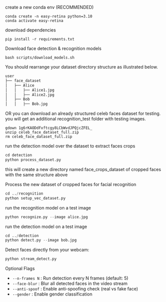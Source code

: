 create a new conda env (RECOMMENDED)
``` shell
conda create -n easy-retina python=3.10
conda activate easy-retina
```

download dependencies 
``` shell
pip install -r requirements.txt
```


Download face detection & recognition models

``` shell
bash scripts/download_models.sh
```

You should rearrange your dataset directory structure as illustrated below.

```bash
user
├── face_dataset
│   ├── Alice
│   │   ├── Alice1.jpg
│   │   ├── Alice2.jpg
│   ├── Bob
│   │   ├── Bob.jpg
```

OR you can download an already structured celeb faces dataset for testing.\
you will get an additional recognition_test folder with testing images.

``` shell
gdown 1g6rKAODdFxftcgy8LCbWvdJPQjcZFEL_
unzip celeb_face_dataset_full.zip
rm celeb_face_dataset_full.zip
```

run the detection model over the dataset to extract faces crops
``` python
cd detection
python process_dataset.py
```

this will create a new directory named face_crops_dataset of cropped faces with the same structure above


Process the new dataset of cropped faces for facial recognition

``` python
cd ../recognition
python setup_vec_dataset.py
```

run the recognition model on a test image 

``` python
python recognize.py --image alice.jpg
```

run the detection model on a test image 

``` python
cd ../detection
python detect.py --image bob.jpg
```

Detect faces directly from your webcam:

``` python
python stream_detect.py
```
Optional Flags
- `--n-frames N` : Run detection every N frames (default: 5)
- `--face-blur` : Blur all detected faces in the video stream
- `--anti-spoof` : Enable anti-spoofing check (real vs fake face)
- `--gender` : Enable gender classification